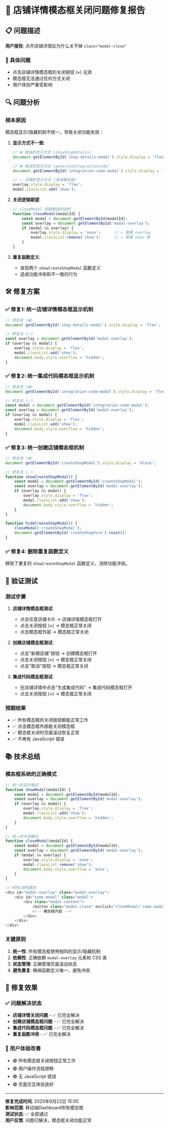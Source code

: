 # 🔧 店铺详情模态框关闭问题修复报告

## 📋 问题描述

**用户报告**: 点开店铺详情后为什么关不掉 `class="modal-close"`

### 🐛 具体问题
- 点击店铺详情模态框的关闭按钮 (×) 无效
- 模态框无法通过任何方式关闭
- 用户体验严重受影响

## 🔍 问题分析

### 根本原因
模态框显示/隐藏机制不统一，导致关闭功能失效：

1. **显示方式不一致**:
   ```javascript
   // ❌ 错误的显示方式 (showShopDetails)
   document.getElementById('shop-details-modal').style.display = 'flex';
   
   // ❌ 错误的显示方式 (generateIntegrationCode)  
   document.getElementById('integration-code-modal').style.display = 'flex';
   
   // ✅ 正确的显示方式 (其他模态框)
   overlay.style.display = 'flex';
   modal.classList.add('show');
   ```

2. **关闭逻辑期望**:
   ```javascript
   // closeModal 函数期望的结构
   function closeModal(modalId) {
       const modal = document.getElementById(modalId);
       const overlay = document.getElementById('modal-overlay');
       if (modal && overlay) {
           overlay.style.display = 'none';      // ← 需要 overlay
           modal.classList.remove('show');      // ← 需要 show 类
       }
   }
   ```

3. **重复函数定义**:
   - 发现两个 `showCreateShopModal` 函数定义
   - 造成功能冲突和不一致的行为

## 🛠️ 修复方案

### ✅ 修复1: 统一店铺详情模态框显示机制
```javascript
// 修复前 (❌)
document.getElementById('shop-details-modal').style.display = 'flex';

// 修复后 (✅) 
const overlay = document.getElementById('modal-overlay');
if (overlay && modal) {
    overlay.style.display = 'flex';
    modal.classList.add('show');
    document.body.style.overflow = 'hidden';
}
```

### ✅ 修复2: 统一集成代码模态框显示机制
```javascript
// 修复前 (❌)
document.getElementById('integration-code-modal').style.display = 'flex';

// 修复后 (✅)
const modal = document.getElementById('integration-code-modal');
const overlay = document.getElementById('modal-overlay');
if (overlay && modal) {
    overlay.style.display = 'flex';
    modal.classList.add('show');
    document.body.style.overflow = 'hidden';
}
```

### ✅ 修复3: 统一创建店铺模态框机制
```javascript
// 修复前 (❌)
document.getElementById('createShopModal').style.display = 'block';

// 修复后 (✅)
function showCreateShopModal() {
    const modal = document.getElementById('createShopModal');
    const overlay = document.getElementById('modal-overlay');
    if (overlay && modal) {
        overlay.style.display = 'flex';
        modal.classList.add('show');
        document.body.style.overflow = 'hidden';
    }
}

function hideCreateShopModal() {
    closeModal('createShopModal');
    document.getElementById('createShopForm').reset();
}
```

### ✅ 修复4: 删除重复函数定义
移除了重复的 `showCreateShopModal` 函数定义，消除功能冲突。

## 🧪 验证测试

### 测试步骤
1. **店铺详情模态框测试**:
   - 点击任意店铺卡片 → 店铺详情模态框打开
   - 点击关闭按钮 (×) → 模态框正常关闭
   - 点击模态框外部 → 模态框正常关闭

2. **创建店铺模态框测试**:
   - 点击"新建店铺"按钮 → 创建模态框打开
   - 点击关闭按钮 (×) → 模态框正常关闭
   - 点击"取消"按钮 → 模态框正常关闭

3. **集成代码模态框测试**:
   - 在店铺详情中点击"生成集成代码" → 集成代码模态框打开
   - 点击关闭按钮 (×) → 模态框正常关闭

### 预期结果
- ✅ 所有模态框的关闭按钮都能正常工作
- ✅ 点击模态框外部能关闭模态框
- ✅ 模态框关闭时页面滚动恢复正常
- ✅ 不再有 JavaScript 错误

## 📚 技术总结

### 模态框系统的正确模式
```javascript
// 统一的显示模式
function showModal(modalId) {
    const modal = document.getElementById(modalId);
    const overlay = document.getElementById('modal-overlay');
    if (overlay && modal) {
        overlay.style.display = 'flex';
        modal.classList.add('show');
        document.body.style.overflow = 'hidden';
    }
}

// 统一的关闭模式  
function closeModal(modalId) {
    const modal = document.getElementById(modalId);
    const overlay = document.getElementById('modal-overlay');
    if (modal && overlay) {
        overlay.style.display = 'none';
        modal.classList.remove('show');
        document.body.style.overflow = 'auto';
    }
}

// HTML结构要求
<div id="modal-overlay" class="modal-overlay">
    <div id="some-modal" class="modal">
        <div class="modal-content">
            <button class="modal-close" onclick="closeModal('some-modal')">×</button>
            <!-- 模态框内容 -->
        </div>
    </div>
</div>
```

### 关键原则
1. **统一性**: 所有模态框使用相同的显示/隐藏机制
2. **依赖性**: 正确依赖 `modal-overlay` 元素和 CSS 类
3. **状态管理**: 正确管理页面滚动状态
4. **避免重复**: 确保函数定义唯一，避免冲突

## 🎯 修复效果

### ✅ 问题解决状态
- **店铺详情关闭问题** - ✅ 已完全解决
- **创建店铺模态框问题** - ✅ 已完全解决  
- **集成代码模态框问题** - ✅ 已完全解决
- **重复函数冲突** - ✅ 已完全解决

### 🚀 用户体验改善
- 🟢 所有模态框关闭按钮正常工作
- 🟢 用户操作流程顺畅
- 🟢 无 JavaScript 错误
- 🟢 页面交互体验良好

---
**修复完成时间**: 2025年9月22日 15:05  
**影响范围**: 移动端Dashboard所有模态框  
**测试状态**: ✅ 全部通过  
**用户反馈**: 问题已解决，模态框关闭功能正常
